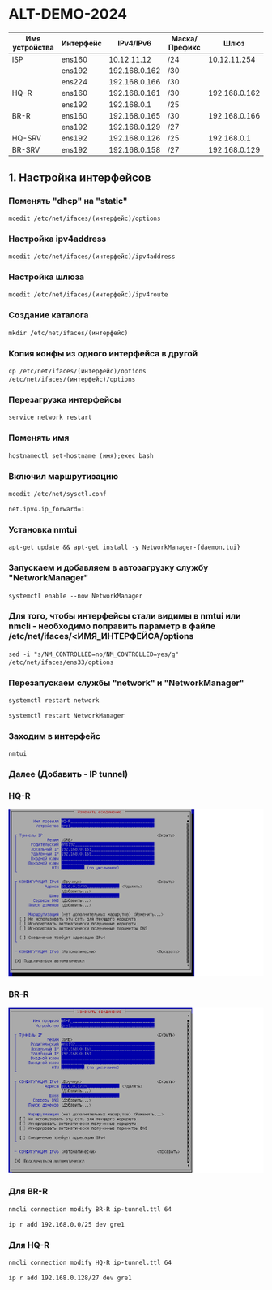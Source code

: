 # ALT-DEMO-2024
|Имя устройства  |Интерфейс           |IPv4/IPv6       |Маска/Префикс   |Шлюз                  |                       
|  ------------- | -------------      | -------------  |  ------------- |  -------------       |                    
|ISP             |ens160              |10.12.11.12     |/24             |10.12.11.254          |      
|                |ens192              |192.168.0.162   |/30             |                      |
|                |ens224              |192.168.0.166   |/30             |                      |
|HQ-R            |ens160              |192.168.0.161   |/30             |192.168.0.162         |                                   
|                |ens192              |192.168.0.1     |/25             |                      |
|BR-R            |ens160              |192.168.0.165   |/30             |192.168.0.166         |                                  
|                |ens192              |192.168.0.129   |/27             |                      |
|HQ-SRV          |ens192              |192.168.0.126   |/25             |192.168.0.1           |                                   
|BR-SRV          |ens192              |192.168.0.158   |/27             |192.168.0.129         |   

## 1. Настройка интерфейсов
### Поменять "dhcp" на "static"
```
mcedit /etc/net/ifaces/(интерфейс)/options
```
### Настройка ipv4address
```
mcedit /etc/net/ifaces/(интерфейс)/ipv4address
```
### Настройка шлюза
```
mcedit /etc/net/ifaces/(интерфейс)/ipv4route
```
### Создание каталога
```
mkdir /etc/net/ifaces/(интерфейс)
```
### Копия конфы из одного интерфейса в другой
```
cp /etc/net/ifaces/(интерфейс)/options /etc/net/ifaces/(интерфейс)/options
```
### Перезагрузка интерфейсы
```
service network restart
```
### Поменять имя
```
hostnamectl set-hostname (имя);exec bash
```
### Включил маршрутизацию
```
mcedit /etc/net/sysctl.conf
```
```
net.ipv4.ip_forward=1
```
### Установка nmtui
```
apt-get update && apt-get install -y NetworkManager-{daemon,tui}
```
### Запускаем и добавляем в автозагрузку службу "NetworkManager"
```
systemctl enable --now NetworkManager
```
### Для того, чтобы интерфейсы стали видимы в nmtui или nmcli - необходимо поправить параметр в файле /etc/net/ifaces/<ИМЯ_ИНТЕРФЕЙСА/options
```
sed -i "s/NM_CONTROLLED=no/NM_CONTROLLED=yes/g" /etc/net/ifaces/ens33/options
```
### Перезапускаем службы "network" и "NetworkManager"
```
systemctl restart network
```
```
systemctl restart NetworkManager
```
### Заходим в интерфейс
```
nmtui
```
### Далее (Добавить - IP tunnel)
### HQ-R
![Топология](https://github.com/Barmenkov/demo2024/blob/main/%D0%91%D0%B5%D0%B7%D1%8B%D0%BC%D1%8F%D0%BD%D0%BD%D1%8B%D0%B9.png)
### BR-R
![Топология](https://github.com/Barmenkov/demo2024/blob/main/%D0%91%D0%B5%D0%B7%D1%8B%D0%BC%D1%8F%D0%BD%D0%BD%D1%8B%D0%B92.png)
### Для BR-R
```
nmcli connection modify BR-R ip-tunnel.ttl 64
```
```
ip r add 192.168.0.0/25 dev gre1
```
### Для HQ-R
```
nmcli connection modify HQ-R ip-tunnel.ttl 64
```
```
ip r add 192.168.0.128/27 dev gre1
```
###
###
###
###
###
